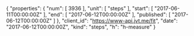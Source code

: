 {
  "properties": {
    "num": [
      3936
    ],
    "unit": [
      "steps"
    ],
    "start": [
      "2017-06-11T00:00:00Z"
    ],
    "end": [
      "2017-06-12T00:00:00Z"
    ],
    "published": [
      "2017-06-12T00:00:00Z"
    ]
  },
  "client_id": "https://www-api.jvt.me/fit",
  "date": "2017-06-12T00:00:00Z",
  "kind": "steps",
  "h": "h-measure"
}
